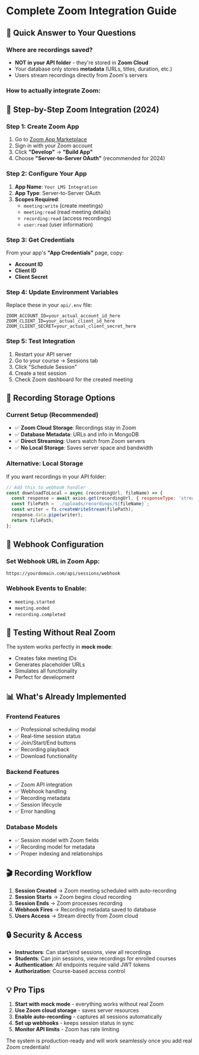 # Complete Zoom Integration Guide

## 🎯 **Quick Answer to Your Questions**

### **Where are recordings saved?**
- **NOT in your API folder** - they're stored in **Zoom Cloud**
- Your database only stores **metadata** (URLs, titles, duration, etc.)
- Users stream recordings directly from Zoom's servers

### **How to actually integrate Zoom:**

## 🚀 **Step-by-Step Zoom Integration (2024)**

### **Step 1: Create Zoom App**
1. Go to [Zoom App Marketplace](https://marketplace.zoom.us/)
2. Sign in with your Zoom account
3. Click **"Develop"** → **"Build App"**
4. Choose **"Server-to-Server OAuth"** (recommended for 2024)

### **Step 2: Configure Your App**
1. **App Name**: `Your LMS Integration`
2. **App Type**: Server-to-Server OAuth
3. **Scopes Required**:
   - `meeting:write` (create meetings)
   - `meeting:read` (read meeting details)
   - `recording:read` (access recordings)
   - `user:read` (user information)

### **Step 3: Get Credentials**
From your app's **"App Credentials"** page, copy:
- **Account ID**
- **Client ID** 
- **Client Secret**

### **Step 4: Update Environment Variables**
Replace these in your `api/.env` file:
```env
ZOOM_ACCOUNT_ID=your_actual_account_id_here
ZOOM_CLIENT_ID=your_actual_client_id_here
ZOOM_CLIENT_SECRET=your_actual_client_secret_here
```

### **Step 5: Test Integration**
1. Restart your API server
2. Go to your course → Sessions tab
3. Click "Schedule Session"
4. Create a test session
5. Check Zoom dashboard for the created meeting

## 📁 **Recording Storage Options**

### **Current Setup (Recommended)**
- ✅ **Zoom Cloud Storage**: Recordings stay in Zoom
- ✅ **Database Metadata**: URLs and info in MongoDB
- ✅ **Direct Streaming**: Users watch from Zoom servers
- ✅ **No Local Storage**: Saves server space and bandwidth

### **Alternative: Local Storage**
If you want recordings in your API folder:

```javascript
// Add this to webhook handler
const downloadToLocal = async (recordingUrl, fileName) => {
  const response = await axios.get(recordingUrl, { responseType: 'stream' });
  const filePath = `./uploads/recordings/${fileName}`;
  const writer = fs.createWriteStream(filePath);
  response.data.pipe(writer);
  return filePath;
};
```

## 🔧 **Webhook Configuration**

### **Set Webhook URL in Zoom App:**
```
https://yourdomain.com/api/sessions/webhook
```

### **Webhook Events to Enable:**
- `meeting.started`
- `meeting.ended` 
- `recording.completed`

## 🧪 **Testing Without Real Zoom**

The system works perfectly in **mock mode**:
- Creates fake meeting IDs
- Generates placeholder URLs
- Simulates all functionality
- Perfect for development

## 📊 **What's Already Implemented**

### **Frontend Features**
- ✅ Professional scheduling modal
- ✅ Real-time session status
- ✅ Join/Start/End buttons
- ✅ Recording playback
- ✅ Download functionality

### **Backend Features**
- ✅ Zoom API integration
- ✅ Webhook handling
- ✅ Recording metadata
- ✅ Session lifecycle
- ✅ Error handling

### **Database Models**
- ✅ Session model with Zoom fields
- ✅ Recording model for metadata
- ✅ Proper indexing and relationships

## 🎬 **Recording Workflow**

1. **Session Created** → Zoom meeting scheduled with auto-recording
2. **Session Starts** → Zoom begins cloud recording
3. **Session Ends** → Zoom processes recording
4. **Webhook Fires** → Recording metadata saved to database
5. **Users Access** → Stream directly from Zoom cloud

## 🔒 **Security & Access**

- **Instructors**: Can start/end sessions, view all recordings
- **Students**: Can join sessions, view recordings for enrolled courses
- **Authentication**: All endpoints require valid JWT tokens
- **Authorization**: Course-based access control

## 💡 **Pro Tips**

1. **Start with mock mode** - everything works without real Zoom
2. **Use Zoom cloud storage** - saves server resources
3. **Enable auto-recording** - captures all sessions automatically
4. **Set up webhooks** - keeps session status in sync
5. **Monitor API limits** - Zoom has rate limiting

The system is production-ready and will work seamlessly once you add real Zoom credentials!
